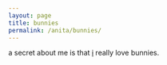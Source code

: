 ```yaml
---
layout: page
title: bunnies
permalink: /anita/bunnies/
---
```


a secret about me is that [i](..) really love bunnies. 